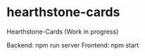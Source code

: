 # hearthstone-cards
Hearthstone-Cards (Work in progress)

Backend: npm run server
Frontend: npm start
